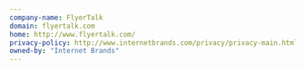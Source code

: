 ```yaml
---
company-name: FlyerTalk
domain: flyertalk.com
home: http://www.flyertalk.com/
privacy-policy: http://www.internetbrands.com/privacy/privacy-main.html
owned-by: "Internet Brands"
---
```




